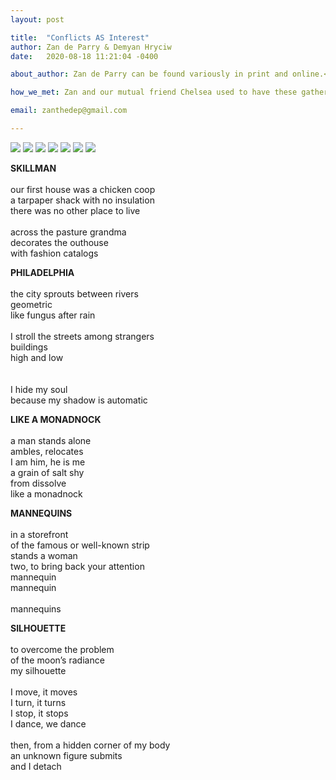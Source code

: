 ```yaml
---
layout: post

title:  "Conflicts AS Interest"
author: Zan de Parry & Demyan Hryciw
date:   2020-08-18 11:21:04 -0400

about_author: Zan de Parry can be found variously in print and online.<br><br>Demyan Hryciw is a member of PLAST, National Scouting Organization of Ukraine. He has led scout camps in Ukraine, Germany, Canada, and across the United States. His professional engagements center on public land advocacy, community development, and outdoor recreation.

how_we_met: Zan and our mutual friend Chelsea used to have these gatherings called PP Party at their house in South Philly back when we gathered inside/in person/in groups, and I distinctly remember a performance given by Zan last winter at the foot of the staircase that was one of the best readings of a poem I’d heard. Me and Wilmer used to drink fancy cocktails Zan made at a bar downtown, which I miss.

email: zanthedep@gmail.com

---
```


<img src="/zan/image1.jpg">

<img src="/zan/image2.png">

<img src="/zan/image3.png">

<img src="/zan/image4.png">

<img src="/zan/image6.png">

<img src="/zan/image7.png">

<img src="/zan/image8.png">

**SKILLMAN**  
<br>
our first house was a chicken coop  
a tarpaper shack with no insulation  
there was no other place to live
<br>  
across the pasture grandma  
decorates the outhouse  
with fashion catalogs

**PHILADELPHIA**  
<br>
the city sprouts between rivers  
geometric  
like fungus after rain  
<br>
I stroll the streets among strangers  
buildings  
high and low  
<br>  
I hide my soul  
because my shadow is automatic

**LIKE A MONADNOCK**  
<br>
a man stands alone  
ambles, relocates  
I am him, he is me  
a grain of salt shy  
from dissolve  
like a monadnock

**MANNEQUINS**  
<br>
in a storefront  
of the famous or well-known strip  
stands a woman  
two, to bring back your attention  
mannequin  
mannequin  
<br>
mannequins  

**SILHOUETTE**  
<br>
to overcome the problem  
of the moon’s radiance  
my silhouette  
<br>
I move, it moves  
I turn, it turns  
I stop, it stops  
I dance, we dance  
<br>
then, from a hidden corner of my body  
an unknown figure submits  
and I detach  